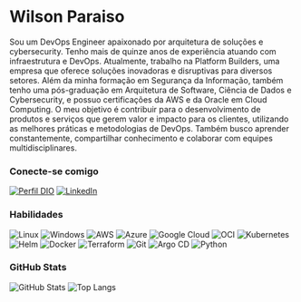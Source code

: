 # Wilson Paraiso

Sou um DevOps Engineer apaixonado por arquitetura de soluções e cybersecurity. Tenho mais de quinze anos de experiência atuando com infraestrutura e DevOps. Atualmente, trabalho na Platform Builders, uma empresa que oferece soluções inovadoras e disruptivas para diversos setores. Além da minha formação em Segurança da Informação, também tenho uma pós-graduação em Arquitetura de Software, Ciência de Dados e Cybersecurity, e possuo certificações da AWS e da Oracle em Cloud Computing. O meu objetivo é contribuir para o desenvolvimento de produtos e serviços que gerem valor e impacto para os clientes, utilizando as melhores práticas e metodologias de DevOps. Também busco aprender constantemente, compartilhar conhecimento e colaborar com equipes multidisciplinares.

### Conecte-se comigo

[![Perfil DIO](https://img.shields.io/badge/-Meu%20Perfil%20na%20DIO-30A3DC?style=for-the-badge)](https://web.dio.me/users/wilsonparaiso/)
[![LinkedIn](https://img.shields.io/badge/-LinkedIn-000?style=for-the-badge&logo=linkedin&logoColor=30A3DC)](https://linkedin.com/in/wilsonparaiso)

### Habilidades

![Linux](https://img.shields.io/badge/Linux-FCC624?style=for-the-badge&logo=linux&logoColor=black)
![Windows](https://img.shields.io/badge/Windows-000?style=for-the-badge&logo=windows&logoColor=2CA5E0)
![AWS](https://img.shields.io/badge/Amazon_AWS-FF9900?style=for-the-badge&logo=amazonaws&logoColor=white)
![Azure](https://img.shields.io/badge/Azure-blue?style=for-the-badge&logo=microsoft%20azure&logoColor=blue&labelColor=FFFFFF&link=https%3A%2F%2Fimages.app.goo.gl%2FK7PN1jYJd57x4q7A8)
![Google Cloud](https://img.shields.io/badge/Google_Cloud-4285F4?style=for-the-badge&logo=google-cloud&logoColor=white)
![OCI](https://img.shields.io/badge/OCI-000?style=for-the-badge&logo=oracle&logoColor=red)
![Kubernetes](https://img.shields.io/badge/kubernetes-%23326ce5.svg?style=for-the-badge&logo=kubernetes&logoColor=white)
![Helm](https://img.shields.io/badge/helm-000?style=for-the-badge&logo=helm&logoColor=blue)
![Docker](https://img.shields.io/badge/Docker-2CA5E0?style=for-the-badge&logo=docker&logoColor=white)
![Terraform](https://img.shields.io/badge/Terraform-35495E??style=flat&logo=terraform&logoColor=7B42BC)
![Git](https://img.shields.io/badge/Git-F05032?style=for-the-badge&logo=git&logoColor=white)
![Argo CD](https://img.shields.io/badge/Argo_CD-000.svg?style=for-the-badge&logo=argo&logoColor=orange)
![Python](https://img.shields.io/badge/Python-3776AB?style=for-the-badge&logo=python&logoColor=white)

### GitHub Stats

![GitHub Stats](https://github-readme-stats.vercel.app/api?username=wilsonparaiso&theme=transparent&bg_color=000&border_color=30A3DC&show_icons=true&icon_color=30A3DC&title_color=E94D5F&text_color=FFF)
![Top Langs](https://github-readme-stats-git-masterrstaa-rickstaa.vercel.app/api/top-langs/?username=wilsonparaiso&layout=compact&bg_color=000&border_color=30A3DC&title_color=E94D5F&text_color=FFF)
